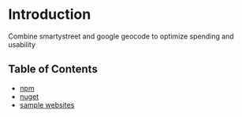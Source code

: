# Introduction
Combine smartystreet and google geocode to optimize spending and usability

## Table of Contents

- [npm](https://github.com/tivityhealth/smartystreet-google-geocode/tree/main/npm)
- [nuget](https://github.com/tivityhealth/smartystreet-google-geocode/tree/main/nuget)
- [sample websites](https://github.com/tivityhealth/smartystreet-google-geocode/tree/main/sample%20websites)
